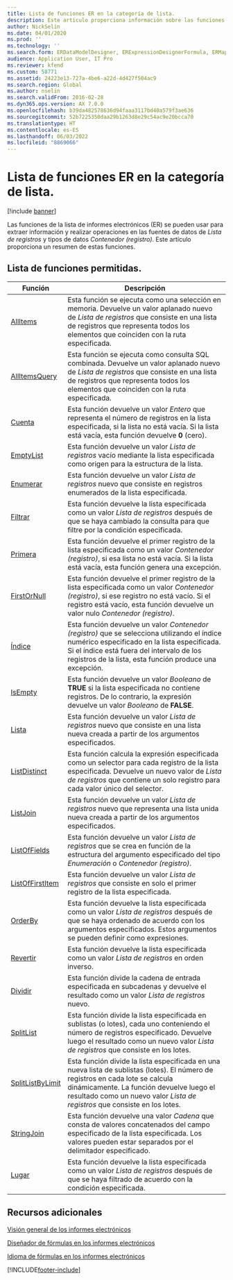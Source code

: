 ```yaml
---
title: Lista de funciones ER en la categoría de lista.
description: Este artículo proporciona información sobre las funciones de lista que son compatibles con los informes electrónicos (ER).
author: NickSelin
ms.date: 04/01/2020
ms.prod: ''
ms.technology: ''
ms.search.form: ERDataModelDesigner, ERExpressionDesignerFormula, ERMappedFormatDesigner, ERModelMappingDesigner
audience: Application User, IT Pro
ms.reviewer: kfend
ms.custom: 58771
ms.assetid: 24223e13-727a-4be6-a22d-4d427f504ac9
ms.search.region: Global
ms.author: nselin
ms.search.validFrom: 2016-02-28
ms.dyn365.ops.version: AX 7.0.0
ms.openlocfilehash: b39da482578636d94faaa3117bd40a579f3ae636
ms.sourcegitcommit: 52b7225350daa29b1263d8e29c54ac9e20bcca70
ms.translationtype: HT
ms.contentlocale: es-ES
ms.lasthandoff: 06/03/2022
ms.locfileid: "8869066"
---
```

# <a name="list-of-er-functions-in-the-list-category"></a>Lista de funciones ER en la categoría de lista.

[!include [banner](../includes/banner.md)]

Las funciones de la lista de informes electrónicos (ER) se pueden usar para extraer información y realizar operaciones en las fuentes de datos de *Lista de registros* y tipos de datos *Contenedor (registro)*. Este artículo proporciona un resumen de estas funciones.

## <a name="list-of-supported-functions"></a>Lista de funciones permitidas.

| Función | Descripción |
|----------|-------------|
| [AllItems](er-functions-list-allitems.md)                 | Esta función se ejecuta como una selección en memoria. Devuelve un valor aplanado nuevo de *Lista de registros* que consiste en una lista de registros que representa todos los elementos que coinciden con la ruta especificada. |
| [AllItemsQuery](er-functions-list-allitemsquery.md)       | Esta función se ejecuta como consulta SQL combinada. Devuelve un valor aplanado nuevo de *Lista de registros* que consiste en una lista de registros que representa todos los elementos que coinciden con la ruta especificada. |
| [Cuenta](er-functions-list-count.md)                       | Esta función devuelve un valor *Entero* que representa el número de registros en la lista especificada, si la lista no está vacía. Si la lista está vacía, esta función devuelve **0** (cero). |
| [EmptyList](er-functions-list-emptylist.md)               | Esta función devuelve un valor *Lista de registros* vacío mediante la lista especificada como origen para la estructura de la lista.|
| [Enumerar](er-functions-list-enumerate.md)               | Esta función devuelve un valor *Lista de registros* nuevo que consiste en registros enumerados de la lista especificada. |
| [Filtrar](er-functions-list-filter.md)                     | Esta función devuelve la lista especificada como un valor *Lista de registros* después de que se haya cambiado la consulta para que filtre por la condición especificada. |
| [Primera](er-functions-list-first.md)                       | Esta función devuelve el primer registro de la lista especificada como un valor *Contenedor (registro)*, si esa lista no está vacía. Si la lista está vacía, esta función genera una excepción. |
| [FirstOrNull](er-functions-list-firstornull.md)           | Esta función devuelve el primer registro de la lista especificada como un valor *Contenedor (registro)*, si ese registro no está vacío. Si el registro está vacío, esta función devuelve un valor nulo *Contenedor (registro)*. |
| [Índice](er-functions-list-index.md)                       | Esta función devuelve un valor *Contenedor (registro)* que se selecciona utilizando el índice numérico especificado en la lista especificada. Si el índice está fuera del intervalo de los registros de la lista, esta función produce una excepción. |
| [IsEmpty](er-functions-list-isempty.md)                   | Esta función devuelve un valor *Booleano* de **TRUE** si la lista especificada no contiene registros. De lo contrario, la expresión devuelve un valor *Booleano* de **FALSE**. |
| [Lista](er-functions-list-list.md)                         | Esta función devuelve un valor *Lista de registros* nuevo que consiste en una lista nueva creada a partir de los argumentos especificados.|
| [ListDistinct](er-functions-list-listdistinct.md)         | Esta función calcula la expresión especificada como un selector para cada registro de la lista especificada. Devuelve un nuevo valor de *Lista de registros* que contiene un solo registro para cada valor único del selector.|
| [ListJoin](er-functions-list-listjoin.md)                 | Esta función devuelve un valor *Lista de registros* nuevo que representa una lista unida nueva creada a partir de los argumentos especificados.|
| [ListOfFields](er-functions-list-listoffields.md)         | Esta función devuelve un valor *Lista de registros* que se crea en función de la estructura del argumento especificado del tipo *Enumeración* o *Contenedor (registro)*. |
| [ListOfFirstItem](er-functions-list-listoffirstitem.md)   | Esta función devuelve un valor *Lista de registros* que consiste en solo el primer registro de la lista especificada.|
| [OrderBy](er-functions-list-orderby.md)                   | Esta función devuelve la lista especificada como un valor *Lista de registros* después de que se haya ordenado de acuerdo con los argumentos especificados. Estos argumentos se pueden definir como expresiones. |
| [Revertir](er-functions-list-reverse.md)                   | Esta función devuelve la lista especificada como un valor *Lista de registros* en orden inverso. |
| [Dividir](er-functions-list-split.md)                       | Esta función divide la cadena de entrada especificada en subcadenas y devuelve el resultado como un valor *Lista de registros* nuevo. |
| [SplitList](er-functions-list-splitlist.md)               | Esta función divide la lista especificada en sublistas (o lotes), cada uno conteniendo el número de registros especificado. Devuelve luego el resultado como un nuevo valor *Lista de registros* que consiste en los lotes. |
| [SplitListByLimit](er-functions-list-splitlistbylimit.md) | Esta función divide la lista especificada en una nueva lista de sublistas (lotes). El número de registros en cada lote se calcula dinámicamente. La función devuelve luego el resultado como un nuevo valor *Lista de registros* que consiste en los lotes. |
| [StringJoin](er-functions-list-stringjoin.md)             | Esta función devuelve una valor *Cadena* que consta de valores concatenados del campo especificado de la lista especificada. Los valores pueden estar separados por el delimitador especificado. |
| [Lugar](er-functions-list-where.md)                       | Esta función devuelve la lista especificada como un valor *Lista de registros* después de que se haya filtrado de acuerdo con la condición especificada. |

## <a name="additional-resources"></a>Recursos adicionales

[Visión general de los informes electrónicos](general-electronic-reporting.md)

[Diseñador de fórmulas en los informes electrónicos](general-electronic-reporting-formula-designer.md)

[Idioma de fórmulas en los informes electrónicos](er-formula-language.md)


[!INCLUDE[footer-include](../../../includes/footer-banner.md)]